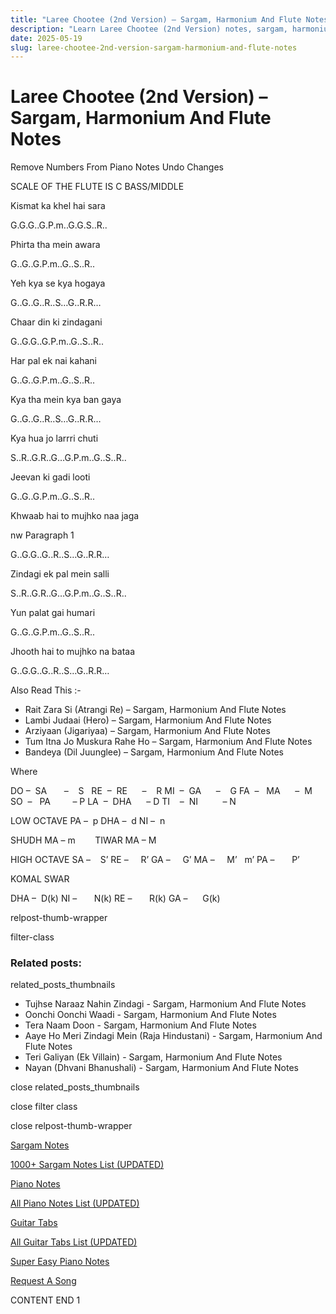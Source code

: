 ```yaml
---
title: "Laree Chootee (2nd Version) – Sargam, Harmonium And Flute Notes"
description: "Learn Laree Chootee (2nd Version) notes, sargam, harmonium notations and flute notes. Easy step-by-step tutorial for beginners."
date: 2025-05-19
slug: laree-chootee-2nd-version-sargam-harmonium-and-flute-notes
---
```


# Laree Chootee (2nd Version) – Sargam, Harmonium And Flute Notes

Remove Numbers From Piano Notes
Undo Changes

SCALE OF THE FLUTE IS C BASS/MIDDLE

Kismat ka khel hai sara

G.G.G..G.P.m..G.G.S..R..

Phirta tha mein awara

G..G..G.P.m..G..S..R..

Yeh kya se kya hogaya

G..G..G..R..S…G..R.R…

Chaar din ki zindagani

G..G.G..G.P.m..G..S..R..

Har pal ek nai kahani

G..G..G.P.m..G..S..R..

Kya tha mein kya ban gaya

G..G..G..R..S…G..R.R…

Kya hua jo larrri chuti

S..R..G.R..G…G.P.m..G..S..R..

Jeevan ki gadi looti

G..G..G.P.m..G..S..R..

Khwaab hai to mujhko naa jaga

nw Paragraph 1

G..G.G..G..R..S…G..R.R…

Zindagi ek pal mein salli

S..R..G.R..G…G.P.m..G..S..R..

Yun palat gai humari

G..G..G.P.m..G..S..R..

Jhooth hai to mujhko na bataa

G..G.G..G..R..S…G..R.R…

Also Read This :-

* Rait Zara Si (Atrangi Re) – Sargam, Harmonium And Flute Notes
* Lambi Judaai (Hero) – Sargam, Harmonium And Flute Notes
* Arziyaan (Jigariyaa) – Sargam, Harmonium And Flute Notes
* Tum Itna Jo Muskura Rahe Ho – Sargam, Harmonium And Flute Notes
* Bandeya (Dil Juunglee) – Sargam, Harmonium And Flute Notes

Where

DO –  SA       –    S  
RE  –  RE      –    R
MI  –  GA      –    G
FA  –   MA      –  M
SO  –   PA         – P
LA  –  DHA      – D
TI    –  NI          – N

LOW OCTAVE
PA –  p
DHA –  d
NI –  n

SHUDH MA – m        TIWAR MA – M

HIGH OCTAVE
SA –    S’
RE –     R’
GA –     G’
MA –     M’   m’
PA –       P’

KOMAL SWAR

DHA –  D(k)
NI –       N(k)
RE –       R(k)
GA –      G(k)

relpost-thumb-wrapper

filter-class

### Related posts:

related_posts_thumbnails

* Tujhse Naraaz Nahin Zindagi - Sargam, Harmonium And Flute Notes
* Oonchi Oonchi Waadi - Sargam, Harmonium And Flute Notes
* Tera Naam Doon - Sargam, Harmonium And Flute Notes
* Aaye Ho Meri Zindagi Mein (Raja Hindustani) - Sargam, Harmonium And Flute Notes
* Teri Galiyan (Ek Villain) - Sargam, Harmonium And Flute Notes
* Nayan (Dhvani Bhanushali) - Sargam, Harmonium And Flute Notes

close related_posts_thumbnails

close filter class

close relpost-thumb-wrapper

[Sargam Notes](https://www.notationsworld.com/sargam-notes.html)

[1000+ Sargam Notes List (UPDATED)](https://www.notationsworld.com/all-songs-list-sargam-notes.html)

[Piano Notes](https://www.notationsworld.com/piano-notes.html)

[All Piano Notes List (UPDATED)](https://www.notationsworld.com/all-songs-list-piano-notes.html)

[Guitar Tabs](https://www.notationsworld.com/guitar-tabs.html)

[All Guitar Tabs List (UPDATED)](https://www.notationsworld.com/all-songs-list-guitar-tabs.html)

[Super Easy Piano Notes](https://studywall.in/)

[Request A Song](https://www.notationsworld.com/request-a-song.html)

CONTENT END 1

